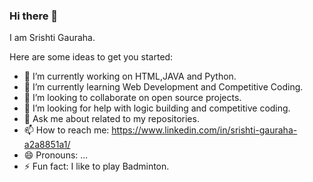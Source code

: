 ### Hi there 👋
I am Srishti Gauraha.

Here are some ideas to get you started:

- 🔭 I’m currently working on HTML,JAVA and Python.
- 🌱 I’m currently learning Web Development and Competitive Coding.
- 👯 I’m looking to collaborate on open source projects.
- 🤔 I’m looking for help with logic building and competitive coding.
- 💬 Ask me about related to my repositories.
- 📫 How to reach me: https://www.linkedin.com/in/srishti-gauraha-a2a8851a1/
- 😄 Pronouns: ...
- ⚡ Fun fact: I like to play Badminton.
